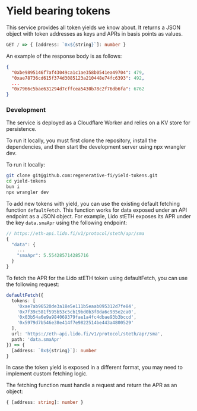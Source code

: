 # Yield bearing tokens

This service provides all token yields we know about. It returns a JSON object with token addresses as keys and APRs in basis points as values.
```ts
GET / => { [address: `0x${string}`]: number }
```

An example of the response body is as follows:
```json
{
  "0xbe9895146f7af43049ca1c1ae358b0541ea49704": 479,
  "0xae78736cd615f374d3085123a210448e74fc6393": 492,
  ...
  "0x7966c5bae631294d7cffcea5430b78c2f76db6fa": 6762
}
```

### Development

The service is deployed as a Cloudflare Worker and relies on a KV store for persistence.

To run it locally, you must first clone the repository, install the dependencies, and then start the development server using npx wrangler dev.

To run it locally:
```sh
git clone git@github.com:regenerative-fi/yield-tokens.git
cd yield-tokens
bun i
npx wrangler dev
```

To add new tokens with yield, you can use the existing default fetching function `defaultFetch`. This function works for data exposed under an API endpoint as a JSON object. For example, Lido stETH exposes its APR under the key `data.smaApr` using the following endpoint:


```js
// https://eth-api.lido.fi/v1/protocol/steth/apr/sma
{
  "data": {
    ...
    "smaApr": 5.554285714285716
  }
}
```
To fetch the APR for the Lido stETH token using defaultFetch, you can use the following request:

```ts
defaultFetch({
  tokens: [
    '0xae7ab96520de3a18e5e111b5eaab095312d7fe84', 
    '0x7f39c581f595b53c5cb19bd0b3f8da6c935e2ca0', 
    '0x03b54a6e9a984069379fae1a4fc4dbae93b3bccd', 
    '0x5979d7b546e38e414f7e9822514be443a4800529'
  ],
  url: 'https://eth-api.lido.fi/v1/protocol/steth/apr/sma', 
  path: 'data.smaApr'
}) => {
  [address: `0x${string}`]: number
}
```

In case the token yield is exposed in a different format, you may need to implement custom fetching logic.

The fetching function must handle a request and return the APR as an object:

```ts
{ [address: string]: number }
```
